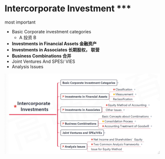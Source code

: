 # Intercorporate Investment \*\*\*

most important

- Basic Corporate investment categories
  - A 投资 B
- **Investments in Financial Assets 金融资产**
- **Investments in Associates 长期股权， 联营**
- **Business Combinations  合并**
- Joint Ventures And SPES/ VIES
- Analysis Issues

![image-20240218095001460](../assets/image-20240218095001460.png)
